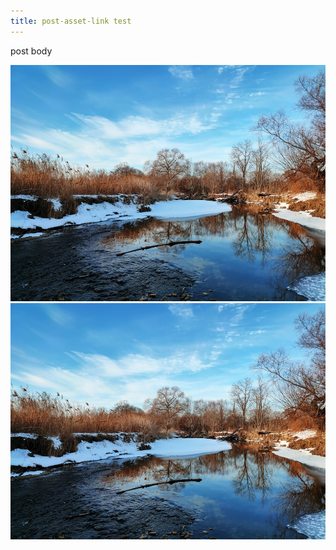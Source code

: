 ```yaml
---
title: post-asset-link test
---
```


post body

![Alt Text](./post-asset-link/sample.jpg "Title Text")
![Alt Text](post-asset-link/sample.jpg "Title Text")

<script src="post-asset-link/script.js"></script>
